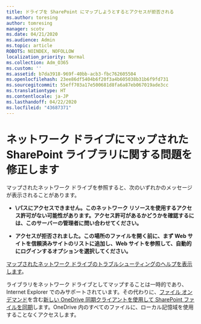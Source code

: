 ```yaml
---
title: ドライブを SharePoint にマップしようとするとアクセスが拒否される
ms.author: toresing
author: tomresing
manager: scotv
ms.date: 04/21/2020
ms.audience: Admin
ms.topic: article
ROBOTS: NOINDEX, NOFOLLOW
localization_priority: Normal
ms.collection: Adm_O365
ms.custom: ''
ms.assetid: b7da3918-969f-40bb-acb3-fbc762605504
ms.openlocfilehash: 23ee86df5404b6f20f3a4b605038b31b6f9fd731
ms.sourcegitcommit: 55eff703a17e500681d8fa6a87eb067019ade3cc
ms.translationtype: HT
ms.contentlocale: ja-JP
ms.lasthandoff: 04/22/2020
ms.locfileid: "43687371"
---
```

# <a name="fix-problems-with-sharepoint-libraries-mapped-to-network-drives"></a>ネットワーク ドライブにマップされた SharePoint ライブラリに関する問題を修正します

マップされたネットワーク ドライブを参照すると、次のいずれかのメッセージが表示されることがあります。
  
- **\\パスにアクセスできません。このネットワーク リソースを使用するアクセス許可がない可能性があります。アクセス許可があるかどうかを確認するには、このサーバーの管理者に問い合わせてください。**

- **アクセスが拒否されました。この場所のファイルを開く前に、まず Web サイトを信頼済みサイトのリストに追加し、Web サイトを参照して、自動的にログインするオプションを選択してください。**

[マップされたネットワーク ドライブのトラブルシューティングのヘルプを表示します](https://docs.microsoft.com/sharepoint/support/administration/troubleshoot-mapped-network-drives)。
  
ライブラリをネットワーク ドライブとしてマップすることは一時的であり、Internet Explorer でのみサポートされています。その代わりに、[ファイル オンデマンド](https://support.office.com/article/0e6860d3-d9f3-4971-b321-7092438fb38e.aspx)を含む[新しい OneDrive 同期クライアントを使用して SharePoint ファイルを同期](https://support.office.com/article/6de9ede8-5b6e-4503-80b2-6190f3354a88.aspx)します。OneDrive 内のすべてのファイルに、ローカル記憶域を使用することなくアクセスします。
  